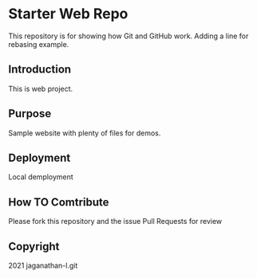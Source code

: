 # Starter Web Repo

This repository is for showing how Git and GitHub work. Adding a line for rebasing example.

## Introduction
This is web project.

## Purpose

Sample website with plenty of files for demos.

## Deployment
Local demployment

## How TO Comtribute

Please fork this repository and the issue Pull Requests for review

## Copyright
2021 jaganathan-l.git

